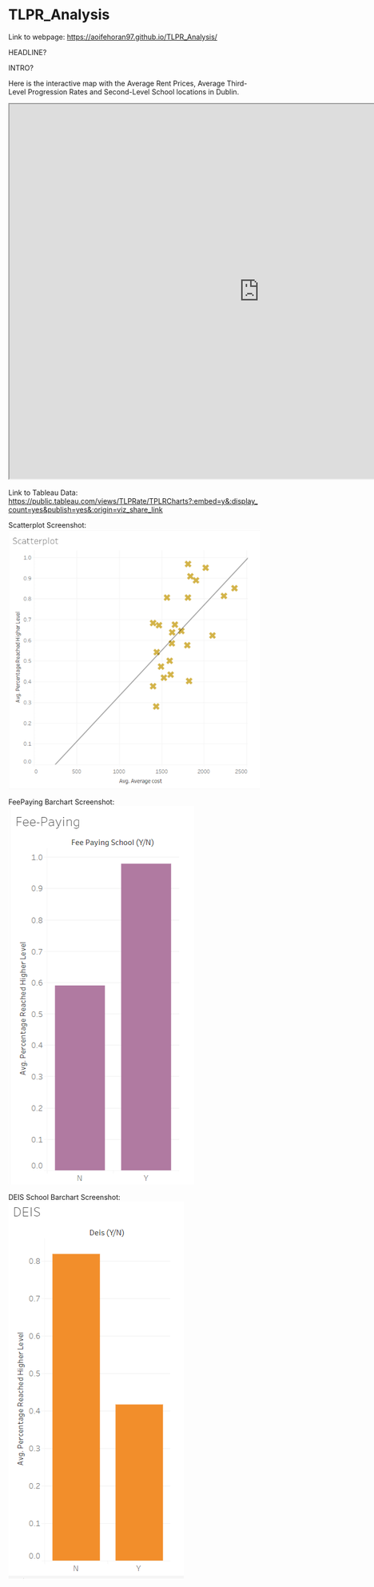 # TLPR_Analysis

Link to webpage: https://aoifehoran97.github.io/TLPR_Analysis/

HEADLINE?

INTRO?

Here is the interactive map with the Average Rent Prices, Average Third-Level Progression Rates and Second-Level School locations in Dublin.

<iframe src="https://www.google.com/maps/d/embed?mid=11Z7C4pZofy8x8XIXdGq5rym34vl6tTBZ" width="1000" height="750"></iframe>

Link to Tableau Data: https://public.tableau.com/views/TLPRate/TPLRCharts?:embed=y&:display_count=yes&publish=yes&:origin=viz_share_link

Scatterplot Screenshot:
![](images/Scatterplot.png)

FeePaying Barchart Screenshot:
![](images/feepaying.png)

DEIS School Barchart Screenshot:
![](images/DEIS.png)



